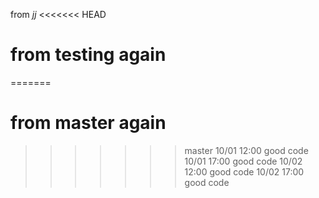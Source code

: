 from _jj_
<<<<<<< HEAD
# from testing again
=======
# from master again
>>>>>>> master
10/01 12:00 good code
10/01 17:00 good code
10/02 12:00 good code
10/02 17:00 good code

